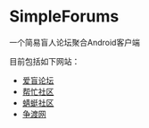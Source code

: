 # SimpleForums
一个简易盲人论坛聚合Android客户端

  目前包括如下网站：

- [爱盲论坛](https://www.aimang.net/)
- [帮忙社区](http://bbs.abm365.cn/)
- [蜻蜓社区](http://www.qt.hk/)
- [争渡网](http://www.zd.hk/)
